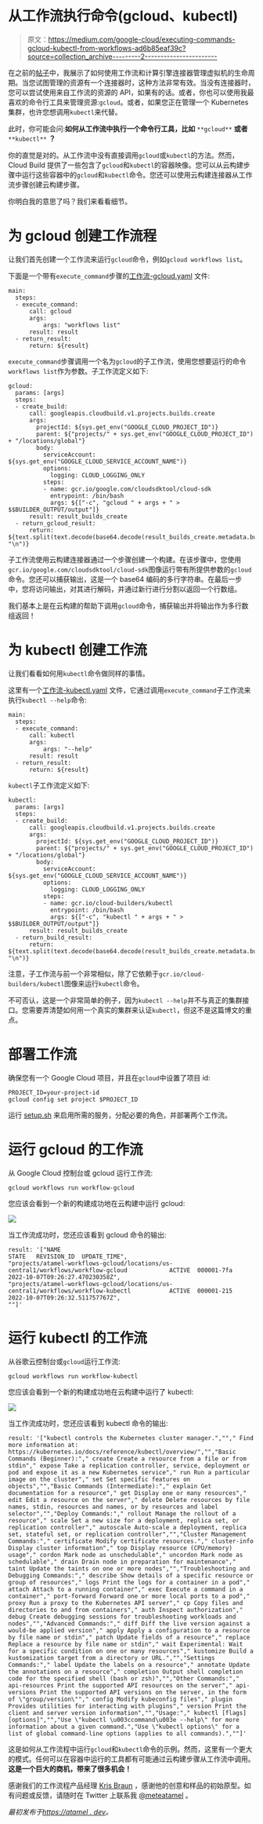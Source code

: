 # 从工作流执行命令(gcloud、kubectl)

> 原文：<https://medium.com/google-cloud/executing-commands-gcloud-kubectl-from-workflows-ad6b85eaf39c?source=collection_archive---------2----------------------->

在之前的[帖子](https://cloud.google.com/blog/topics/developers-practitioners/introducing-new-connectors-workflows)中，我展示了如何使用工作流和计算引擎连接器管理虚拟机的生命周期。当您试图管理的资源有一个连接器时，这种方法非常有效。当没有连接器时，您可以尝试使用来自工作流的资源的 API，如果有的话。或者，你也可以使用我最喜欢的命令行工具来管理资源:`gcloud`。或者，如果您正在管理一个 Kubernetes 集群，也许您想调用`kubectl`来代替。

此时，你可能会问:**如何从工作流中执行一个命令行工具，比如** `**gcloud**` **或者** `**kubectl**` **？**

你的直觉是对的。从工作流中没有直接调用`gcloud`或`kubectl`的方法。然而，Cloud Build 提供了一些包含了`gcloud`和`kubectl`的容器映像。您可以从云构建步骤中运行这些容器中的`gcloud`和`kubectl`命令。您还可以使用云构建连接器从工作流步骤创建云构建步骤。

你明白我的意思了吗？我们来看看细节。

# 为 gcloud 创建工作流程

让我们首先创建一个工作流来运行`gcloud`命令，例如`gcloud workflows list`。

下面是一个带有`execute_command`步骤的[工作流-gcloud.yaml](https://github.com/GoogleCloudPlatform/workflows-demos/blob/master/workflows-executes-commands/workflow-gcloud.yaml) 文件:

```
main:
  steps:
  - execute_command:
      call: gcloud
      args:
          args: "workflows list"
      result: result
  - return_result:
      return: ${result}
```

`execute_command`步骤调用一个名为`gcloud`的子工作流，使用您想要运行的命令`workflows list`作为参数。子工作流定义如下:

```
gcloud:
  params: [args]
  steps:
  - create_build:
      call: googleapis.cloudbuild.v1.projects.builds.create
      args:
        projectId: ${sys.get_env("GOOGLE_CLOUD_PROJECT_ID")}
        parent: ${"projects/" + sys.get_env("GOOGLE_CLOUD_PROJECT_ID") + "/locations/global"}
        body:
          serviceAccount: ${sys.get_env("GOOGLE_CLOUD_SERVICE_ACCOUNT_NAME")}
          options:
            logging: CLOUD_LOGGING_ONLY
          steps:
          - name: gcr.io/google.com/cloudsdktool/cloud-sdk
            entrypoint: /bin/bash
            args: ${["-c", "gcloud " + args + " > $$BUILDER_OUTPUT/output"]}
      result: result_builds_create
  - return_gcloud_result:
      return: ${text.split(text.decode(base64.decode(result_builds_create.metadata.build.results.buildStepOutputs[0])), "\n")}
```

子工作流使用云构建连接器通过一个步骤创建一个构建。在该步骤中，您使用`gcr.io/google.com/cloudsdktool/cloud-sdk`图像运行带有所提供参数的`gcloud`命令。您还可以捕获输出，这是一个 base64 编码的多行字符串。在最后一步中，您将访问输出，对其进行解码，并通过新行进行分割以返回一个行数组。

我们基本上是在云构建的帮助下调用`gcloud`命令，捕获输出并将输出作为多行数组返回！

# 为 kubectl 创建工作流

让我们看看如何用`kubectl`命令做同样的事情。

这里有一个[工作流-kubectl.yaml](https://github.com/GoogleCloudPlatform/workflows-demos/blob/master/workflows-executes-commands/workflow-kubectl.yaml) 文件，它通过调用`execute_command`子工作流来执行`kubectl --help`命令:

```
main:
  steps:
  - execute_command:
      call: kubectl
      args:
          args: "--help"
      result: result
  - return_result:
      return: ${result}
```

`kubectl`子工作流定义如下:

```
kubectl:
  params: [args]
  steps:
  - create_build:
      call: googleapis.cloudbuild.v1.projects.builds.create
      args:
        projectId: ${sys.get_env("GOOGLE_CLOUD_PROJECT_ID")}
        parent: ${"projects/" + sys.get_env("GOOGLE_CLOUD_PROJECT_ID") + "/locations/global"}
        body:
          serviceAccount: ${sys.get_env("GOOGLE_CLOUD_SERVICE_ACCOUNT_NAME")}
          options:
            logging: CLOUD_LOGGING_ONLY
          steps:
          - name: gcr.io/cloud-builders/kubectl
            entrypoint: /bin/bash
            args: ${["-c", "kubectl " + args + " > $$BUILDER_OUTPUT/output"]}
      result: result_builds_create
  - return_build_result:
      return: ${text.split(text.decode(base64.decode(result_builds_create.metadata.build.results.buildStepOutputs[0])), "\n")}
```

注意，子工作流与前一个非常相似，除了它依赖于`gcr.io/cloud-builders/kubectl`图像来运行`kubectl`命令。

不可否认，这是一个非常简单的例子，因为`kubectl --help`并不与真正的集群接口。您需要弄清楚如何用一个真实的集群来认证`kubectl`，但这不是这篇博文的重点。

# 部署工作流

确保您有一个 Google Cloud 项目，并且在`gcloud`中设置了项目 id:

```
PROJECT_ID=your-project-id
gcloud config set project $PROJECT_ID
```

运行 [setup.sh](https://github.com/GoogleCloudPlatform/workflows-demos/blob/master/workflows-executes-commands/setup.sh) 来启用所需的服务，分配必要的角色，并部署两个工作流。

# 运行 gcloud 的工作流

从 Google Cloud 控制台或 gcloud 运行工作流:

```
gcloud workflows run workflow-gcloud
```

您应该会看到一个新的构建成功地在云构建中运行 gcloud:

![](img/5603e96a6289c51f662f1ebf69c029ee.png)

当工作流成功时，您还应该看到 gcloud 命令的输出:

```
result: '["NAME                                                                                        STATE   REVISION_ID  UPDATE_TIME",
"projects/atamel-workflows-gcloud/locations/us-central1/workflows/workflow-gcloud            ACTIVE  000001-7fa   2022-10-07T09:26:27.470230358Z",
"projects/atamel-workflows-gcloud/locations/us-central1/workflows/workflow-kubectl           ACTIVE  000001-215   2022-10-07T09:26:32.511757767Z",
""]'
```

# 运行 kubectl 的工作流

从谷歌云控制台或`gcloud`运行工作流:

```
gcloud workflows run workflow-kubectl
```

您应该会看到一个新的构建成功地在云构建中运行了 kubectl:

![](img/26b8ae6a1d48d96d9373f9a6dfcd9709.png)

当工作流成功时，您还应该看到 kubectl 命令的输出:

```
result: '["kubectl controls the Kubernetes cluster manager.",""," Find more information at: https://kubernetes.io/docs/reference/kubectl/overview/","","Basic Commands (Beginner):"," create Create a resource from a file or from stdin"," expose Take a replication controller, service, deployment or pod and expose it as a new Kubernetes service"," run Run a particular image on the cluster"," set Set specific features on objects","","Basic Commands (Intermediate):"," explain Get documentation for a resource"," get Display one or many resources"," edit Edit a resource on the server"," delete Delete resources by file names, stdin, resources and names, or by resources and label selector","","Deploy Commands:"," rollout Manage the rollout of a resource"," scale Set a new size for a deployment, replica set, or replication controller"," autoscale Auto-scale a deployment, replica set, stateful set, or replication controller","","Cluster Management Commands:"," certificate Modify certificate resources."," cluster-info Display cluster information"," top Display resource (CPU/memory) usage"," cordon Mark node as unschedulable"," uncordon Mark node as schedulable"," drain Drain node in preparation for maintenance"," taint Update the taints on one or more nodes","","Troubleshooting and Debugging Commands:"," describe Show details of a specific resource or group of resources"," logs Print the logs for a container in a pod"," attach Attach to a running container"," exec Execute a command in a container"," port-forward Forward one or more local ports to a pod"," proxy Run a proxy to the Kubernetes API server"," cp Copy files and directories to and from containers"," auth Inspect authorization"," debug Create debugging sessions for troubleshooting workloads and nodes","","Advanced Commands:"," diff Diff the live version against a would-be applied version"," apply Apply a configuration to a resource by file name or stdin"," patch Update fields of a resource"," replace Replace a resource by file name or stdin"," wait Experimental: Wait for a specific condition on one or many resources"," kustomize Build a kustomization target from a directory or URL.","","Settings Commands:"," label Update the labels on a resource"," annotate Update the annotations on a resource"," completion Output shell completion code for the specified shell (bash or zsh)","","Other Commands:"," api-resources Print the supported API resources on the server"," api-versions Print the supported API versions on the server, in the form of \"group/version\""," config Modify kubeconfig files"," plugin Provides utilities for interacting with plugins"," version Print the client and server version information","","Usage:"," kubectl [flags] [options]","","Use \"kubectl \u003ccommand\u003e --help\" for more information about a given command.","Use \"kubectl options\" for a list of global command-line options (applies to all commands).",""]'
```

这是如何从工作流程中运行`gcloud`和`kubectl`命令的示例。然而，这里有一个更大的模式。任何可以在容器中运行的工具都有可能通过云构建步骤从工作流中调用。**这是一个巨大的商机，带来了很多机会！**

感谢我们的工作流程产品经理 [Kris Braun](https://twitter.com/KrisABraun) ，感谢他的创意和样品的初始原型。如有问题或反馈，请随时在 Twitter 上联系我 [@meteatamel](https://twitter.com/meteatamel) 。

*最初发布于*[*https://atamel . dev*](https://atamel.dev/posts/2022/10-17_executing_commands_from_workflows/)*。*